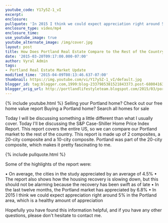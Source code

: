 ```yaml
---
youtube_code: Y17y5Z-1_vI
excerpt:
enclosure:
pullquote: 'In 2015 I think we could expect appreciation right around 5% in the Portland Area.'
enclosure_type: video/mp4
enclosure_time:
use_youtube_image: true
youtube_alternate_image: /img/cover.jpg
layout: post
title: How Does Portland Real Estate Compare to the Rest of the Country?
date: '2015-03-20T09:17:00.000-07:00'
author: Vyral Admin
tags:
- Portland Real Estate Market Update
modified_time: '2015-04-09T08:13:46.637-07:00'
thumbnail: https://img.youtube.com/vi/Y17y5Z-1_vI/default.jpg
blogger_id: tag:blogger.com,1999:blog-2337985381521843373.post-6800416387293555741
blogger_orig_url: http://portlandlifestyleteam.blogspot.com/2015/03/portland-real-estate-update-march-2015.html
---
```

{% include youtube.html %}
Selling your Portland home? Check out our free home value report
Buying a Portland home? Search all homes for sale

Today I will be discussing something a little different than what I usually cover. Today I'll be discussing the S&P Case-Shiller Home Price Index Report. This report covers the entire US, so we can compare our Portland market to the rest of the country. This report is made up of 2 composites, a 20-city composite and a 10-city composite. Portland was part of the 20-city composite, which makes it pretty fascinating to me.

{% include pullquote.html %}

Some of the highlights of the report were:

• On average, the cities in the study appreciated by an average of 4.5%
• The report also shows how the housing recovery is slowing down, but this should not be alarming because the recovery has been swift as of late
• In the last twelve months, the Portland market has appreciated by 6.8%
• In 2015 I think we could expect appreciation right around 5% in the Portland area, which is a healthy amount of appreciation

Hopefully you have found this information helpful, and if you have any other questions, please don't hesitate to contact me.
